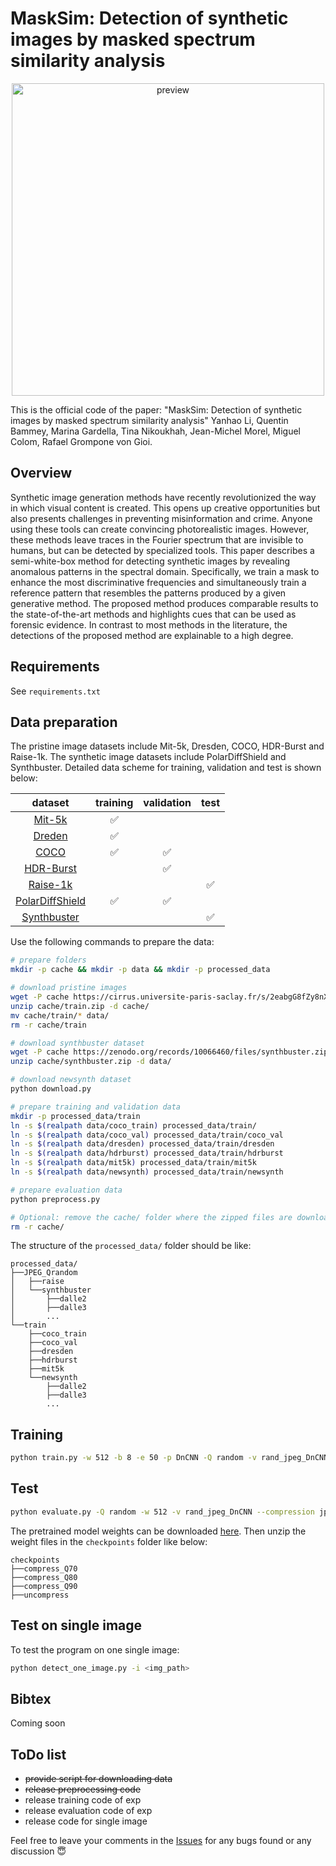 # MaskSim: Detection of synthetic images by masked spectrum similarity analysis

<p align="center">
 <img src="./teaser.jpg" alt="preview" width="500pt" />
</p>

This is the official code of the paper: "MaskSim: Detection of synthetic images by masked spectrum similarity analysis" Yanhao Li, Quentin Bammey, Marina Gardella, Tina Nikoukhah, Jean-Michel Morel, Miguel Colom, Rafael Grompone von Gioi.

## Overview

Synthetic image generation methods have recently revolutionized the way in which visual content is created. This opens up creative opportunities but also presents challenges in preventing misinformation and crime. Anyone using these tools can create convincing photorealistic images. However, these methods leave traces in the Fourier spectrum that are invisible to humans, but can be detected by specialized tools. This paper describes a semi-white-box method for detecting synthetic images by revealing anomalous patterns in the spectral domain. Specifically, we train a mask to enhance the most discriminative frequencies and simultaneously train a reference pattern that resembles the patterns produced by a given generative method. The proposed method produces comparable results to the state-of-the-art methods and highlights cues that can be used as forensic evidence. In contrast to most methods in the literature, the detections of the proposed method are explainable to a high degree.


## Requirements
See `requirements.txt`

## Data preparation

The pristine image datasets include Mit-5k, Dresden, COCO, HDR-Burst and Raise-1k. The synthetic image datasets include PolarDiffShield and Synthbuster. Detailed data scheme for training, validation and test is shown below:

dataset         | training | validation | test
:-------------: | :------: | :--------: | :--:
[Mit-5k](https://data.csail.mit.edu/graphics/fivek/)          | ✅       |            |  
[Dreden](https://dl.acm.org/doi/10.1145/1774088.1774427)          | ✅       |            |  
[COCO](https://cocodataset.org/#home)            | ✅       | ✅         | 
[HDR-Burst](https://hdrplusdata.org/dataset.html)       |          |         ✅ | 
[Raise-1k](http://loki.disi.unitn.it/RAISE/download.html)        |          |            | ✅
[PolarDiffShield](https://github.com/qbammey/polardiffshield) | ✅       | ✅           | 
[Synthbuster](https://zenodo.org/records/10066460)     |          |             | ✅


Use the following commands to prepare the data:

``` bash
# prepare folders
mkdir -p cache && mkdir -p data && mkdir -p processed_data

# download pristine images
wget -P cache https://cirrus.universite-paris-saclay.fr/s/2eabgG8fZy8nXME/download/train.zip
unzip cache/train.zip -d cache/
mv cache/train/* data/
rm -r cache/train

# download synthbuster dataset
wget -P cache https://zenodo.org/records/10066460/files/synthbuster.zip
unzip cache/synthbuster.zip -d data/

# download newsynth dataset
python download.py

# prepare training and validation data
mkdir -p processed_data/train
ln -s $(realpath data/coco_train) processed_data/train/
ln -s $(realpath data/coco_val) processed_data/train/coco_val
ln -s $(realpath data/dresden) processed_data/train/dresden
ln -s $(realpath data/hdrburst) processed_data/train/hdrburst
ln -s $(realpath data/mit5k) processed_data/train/mit5k
ln -s $(realpath data/newsynth) processed_data/train/newsynth

# prepare evaluation data
python preprocess.py

# Optional: remove the cache/ folder where the zipped files are downloaded
rm -r cache/
```


The structure of the `processed_data/` folder should be like:

```
processed_data/
├──JPEG_Qrandom
│   ├──raise
│   └──synthbuster
│       ├──dalle2
│       ├──dalle3
│       ...
└──train
    ├──coco_train
    ├──coco_val
    ├──dresden
    ├──hdrburst
    ├──mit5k
    └──newsynth
        ├──dalle2
        ├──dalle3
        ...
```

## Training


``` sh
python train.py -w 512 -b 8 -e 50 -p DnCNN -Q random -v rand_jpeg_DnCNN --compression jpeg --progress
```


## Test
``` sh
python evaluate.py -Q random -w 512 -v rand_jpeg_DnCNN --compression jpeg --img_q random
```


The pretrained model weights can be downloaded [here](https://cirrus.universite-paris-saclay.fr/s/SscHmgDi2gyiF2s). Then unzip the weight files in the `checkpoints` folder like below:
```
checkpoints
├──compress_Q70
├──compress_Q80
├──compress_Q90
├──uncompress
```

## Test on single image
To test the program on one single image:
``` sh
python detect_one_image.py -i <img_path>
```

<!-- An [IPOL demo](https://ipolcore.ipol.im/demo/clientApp/demo.html?id=77777000482) is now available. -->


## Bibtex
Coming soon

## ToDo list
- ~~provide script for downloading data~~ 
- ~~release preprocessing code~~
- release training code of exp
- release evaluation code of exp
- release code for single image

Feel free to leave your comments in the [Issues](https://github.com/li-yanhao/masksim/issues) for any bugs found or any discussion 😇